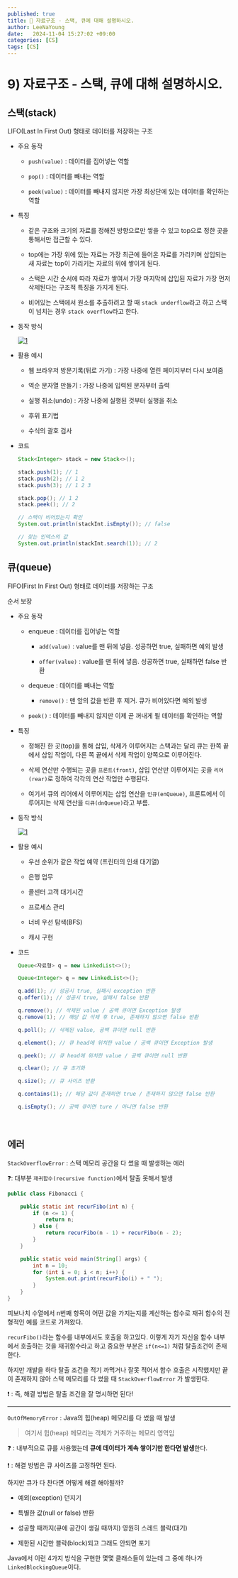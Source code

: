 ```yaml
---
published: true
title: 💚 자료구조 - 스택, 큐에 대해 설명하시오. 
author: LeeNaYoung
date:   2024-11-04 15:27:02 +09:00
categories: [CS]
tags: [CS]
---
```



#  9) 자료구조 - 스택, 큐에 대해 설명하시오. 

## 스택(stack)

LIFO(Last In First Out) 형태로 데이터를 저장하는 구조

- 주요 동작

	- `push(value)` : 데이터를 집어넣는 역할

	- `pop()` : 데이터를 빼내는 역할

	- `peek(value)` : 데이터를 빼내지 않지만 가장 최상단에 있는 데이터를 확인하는 역할

- 특징

	 - 같은 구조와 크기의 자료를 정해진 방향으로만 쌓을 수 있고 top으로 정한 곳을 통해서만 접근할 수 있다.

	- top에는 가장 위에 있는 자료는 가장 최근에 들어온 자료를 가리키며 삽입되는 새 자료는 top이 가리키는 자료의 위에 쌓이게 된다.

	- 스택은 시간 순서에 따라 자료가 쌓여서 가장 마지막에 삽입된 자료가 가장 먼저 삭제된다는 구조적 특징을 가지게 된다.

	- 비어있는 스택에서 원소를 추출하려고 할 때 `stack underflow`라고 하고 스택이 넘치는 경우 `stack overflow`라고 한다.

- 동작 방식

	<a href="https://github.com/LeeNaYoung240/LeeNaYoung240.github.io/assets/107848521/fb961c78-0d2a-41ca-95ee-9b82d5da17c4" class="popup img-link"><img src="https://github.com/user-attachments/assets/fb961c78-0d2a-41ca-95ee-9b82d5da17c4" alt="1" loading="lazy"></a>


- 활용 예시

	- 웹 브라우저 방문기록(뒤로 가기) : 가장 나중에 열린 페이지부터 다시 보여줌

	- 역순 문자열 만들기 : 가장 나중에 입력된 문자부터 출력

	- 실행 취소(undo) : 가장 나중에 실행된 것부터 실행을 취소

	- 후위 표기법

	- 수식의 괄호 검사

- 코드

	```java
	Stack<Integer> stack = new Stack<>();

	stack.push(1); // 1
	stack.push(2); // 1 2 
	stack.push(3); // 1 2 3

	stack.pop(); // 1 2
	stack.peek(); // 2

	// 스택이 비어있는지 확인
	System.out.println(stackInt.isEmpty()); // false

	// 찾는 인덱스의 값
	System.out.println(stackInt.search(1)); // 2
	```


## 큐(queue)

FIFO(First In First Out) 형태로 데이터를 저장하는 구조

순서 보장 

- 주요 동작

	- enqueue : 데이터를 집어넣는 역할
		
		- `add(value)` : value를 맨 뒤에 넣음. 성공하면 true, 실패하면 예외 발생

		-  `offer(value)` : value를 맨 뒤에 넣음. 성공하면 true, 실패하면 false 반환

	- dequeue : 데이터를 빼내는 역할

		- `remove()` : 맨 앞의 값을 반환 후 제거. 큐가 비어있다면 예외 발생

	- `peek()` : 데이터를 빼내지 않지만 이제 곧 꺼내게 될 데이터를 확인하는 역할

- 특징

	- 정해진 한 곳(top)을 통해 삽입, 삭제가 이루어지는 스택과는 달리 큐는 한쪽 끝에서 삽입 작업이, 다른 쪽 끝에서 삭제 작업이 양쪽으로 이루어진다.

	- 삭제 연산만 수행되는 곳을 `프론트(front)`, 삽입 연산만 이루어지는 곳을 `리어(rear)`로 정하여 각각의 연산 작업만 수행된다.
	
	- 여기서 큐의 리어에서 이루어지는 삽입 연산을 `인큐(enQueue)`, 프론트에서 이루어지는 삭제 연산을 `디큐(dnQueue)`라고 부름.


- 동작 방식

	<a href="https://github.com/LeeNaYoung240/LeeNaYoung240.github.io/assets/107848521/af0380c0-539a-4625-8d50-d77754a6ac32" class="popup img-link"><img src="https://github.com/user-attachments/assets/af0380c0-539a-4625-8d50-d77754a6ac32" alt="1" loading="lazy"></a>

- 활용 예시

	- 우선 순위가 같은 작업 예약 (프린터의 인쇄 대기열)

	- 은행 업무

	- 콜센터 고객 대기시간

	- 프로세스 관리

	- 너비 우선 탐색(BFS)

	- 캐시 구현


- 코드


	```java
	Queue<자료형> q = new LinkedList<>();

	Queue<Integer> q = new LinkedList<>();

	q.add(1); // 성공시 true, 실패시 exception 반환
	q.offer(1); // 성공시 true, 실패시 false 반환

	q.remove(); // 삭제된 value / 공백 큐이면 Exception 발생
	q.remove(1); // 해당 값 삭제 후 true, 존재하지 않으면 false 반환

	q.poll(); // 삭제된 value, 공백 큐이면 null 반환

	q.element(); // 큐 head에 위치한 value / 공백 큐이면 Exception 발생

	q.peek(); // 큐 head에 위치한 value / 공백 큐이면 null 반환

	q.clear(); // 큐 초기화

	q.size(); // 큐 사이즈 반환

	q.contains(1); // 해당 값이 존재하면 true / 존재하지 않으면 false 반환

	q.isEmpty(); // 공백 큐이면 ture / 아니면 false 반환 
	```

<br>

## 에러 

`StackOverflowError` : 스택 메모리 공간을 다 썼을 때 발생하는 에러

❓:  대부분 `재귀함수(recursive function)`에서 탈출 못해서 발생

```java
public class Fibonacci {

    public static int recurFibo(int n) {
        if (n <= 1) {
            return n;
        } else {
            return recurFibo(n - 1) + recurFibo(n - 2);
        }
    }

    public static void main(String[] args) {
        int n = 10; 
        for (int i = 0; i < n; i++) {
            System.out.print(recurFibo(i) + " ");
        }
    }
}
```
피보나치 수열에서  n번째 항목이 어떤 값을 가지는지를 계산하는 함수로 재귀 함수의 전형적인 예를 코드로 가져왔다.


`recurFibo()`라는 함수를 내부에서도 호출을 하고있다. 이렇게 자기 자신을 함수 내부에서 호출하는 것을 재귀함수라고 하고 중요한 부분은 `if(n<=1)` 처럼 탈출조건이 존재한다.

하지만 개발을 하다 탈출 조건을 적기 까먹거나 잘못 적어서 함수 호출은 시작했지만 끝이 존재하지 않아 스택 메모리를 다 썼을 때 `StackOverflowError` 가 발생한다.

❗ : 즉, 해결 방법은 탈출 조건을 잘 명시하면 된다!


---

`OutOfMemoryError` : Java의 힙(heap) 메모리를 다 썼을 때 발생

> 여기서 힙(heap) 메모리는 객체가 거주하는 메모리 영역임

❓ : 내부적으로 큐를 사용했는데 **큐에 데이터가 계속 쌓이기만 한다면 발생**한다.

❗ : 해결 방법은 큐 사이즈를 고정하면 된다.

하지만 큐가 다 찬다면 어떻게 해결 해야될까?

- 예외(exception) 던지기

- 특별한 값(null or false) 반환

- 성공할 때까지(큐에 공간이 생길 때까지) 영원히 스레드 블락(대기)

- 제한된 시간만 블락(block)되고 그래도 안되면 포기 

Java에서 이런 4가지 방식을 구현한 몇몇 클래스들이 있는데 그 중에 하나가 `LinkedBlockingQueue`이다.